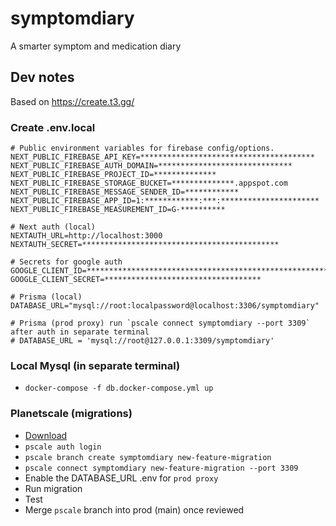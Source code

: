 # symptomdiary
A smarter symptom and medication diary

## Dev notes
Based on https://create.t3.gg/

### Create .env.local
```
# Public environment variables for firebase config/options.
NEXT_PUBLIC_FIREBASE_API_KEY=***************************************
NEXT_PUBLIC_FIREBASE_AUTH_DOMAIN=******************************
NEXT_PUBLIC_FIREBASE_PROJECT_ID=**************
NEXT_PUBLIC_FIREBASE_STORAGE_BUCKET=**************.appspot.com
NEXT_PUBLIC_FIREBASE_MESSAGE_SENDER_ID=************
NEXT_PUBLIC_FIREBASE_APP_ID=1:************:***:**********************
NEXT_PUBLIC_FIREBASE_MEASUREMENT_ID=G-**********

# Next auth (local)
NEXTAUTH_URL=http://localhost:3000
NEXTAUTH_SECRET=********************************************

# Secrets for google auth
GOOGLE_CLIENT_ID=************************************************************************
GOOGLE_CLIENT_SECRET=***********************************

# Prisma (local)
DATABASE_URL="mysql://root:localpassword@localhost:3306/symptomdiary"

# Prisma (prod proxy) run `pscale connect symptomdiary --port 3309` after auth in separate terminal
# DATABASE_URL = 'mysql://root@127.0.0.1:3309/symptomdiary'
```

### Local Mysql (in separate terminal)
- `docker-compose -f db.docker-compose.yml up`

### Planetscale (migrations)
- [Download](https://planetscale.com/features/cli)
- `pscale auth login`
- `pscale branch create symptomdiary new-feature-migration`
- `pscale connect symptomdiary new-feature-migration --port 3309`
- Enable the DATABASE_URL .env for `prod proxy`
- Run migration
- Test
- Merge `pscale` branch into prod (main) once reviewed
